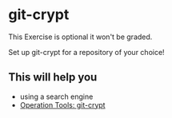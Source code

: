 # git-crypt

This Exercise is optional it won't be graded.

Set up git-crypt for a repository of your choice!

## This will help you

- using a search engine
- [Operation Tools: git-crypt](./../deep-dive/operation.md#git-crypt)
